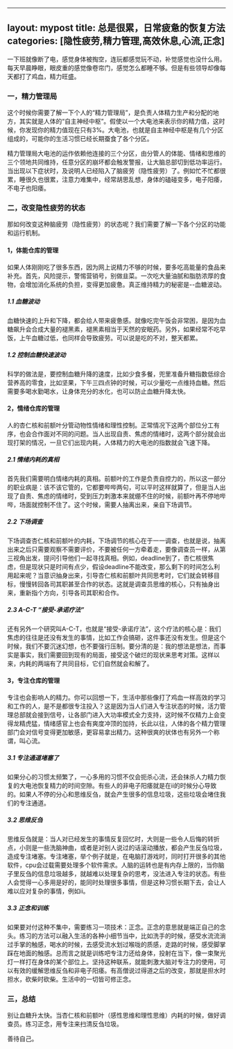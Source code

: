 
---
layout: mypost
title: 总是很累，日常疲惫的恢复方法
categories: [隐性疲劳,精力管理,高效休息,心流,正念]
---

一下班就像断了电，感觉身体被掏空，连玩都感觉玩不动，补觉感觉也没什么用。每天早晨睁眼，眼皮重的感觉像卷帘门，感觉怎么都睡不够。但是有些领导却像每天都打了鸡血，精力旺盛。

### 一，精力管理局
这个时候你需要了解一下个人的“精力管理局”，是负责人体精力生产和分配的地方，其实就是人体的“自主神经中枢”。假使以一个大电池来表示你的精力值，这时候，你发现你的精力值现在只有3%。大电池，也就是自主神经中枢是有几个分区组成的，可能你的生活习惯已经长期蚕食了各个分区。

精力管理局大电池的运作依赖他连接的三个分区，由分管人的体能、情绪和思维的三个领地共同维持，任意分区的崩坏都会触发警报，让大脑总部切到低功率运行。当出现以下症状时，及说明人已经陷入了脑疲劳（隐性疲劳）了。例如忙不忙都很累，睡很久也很累，注意力难集中，经常胡思乱想，身体的磕碰变多，电子阳痿，不电子也阳痿。

### 二，改变隐性疲劳的状态
那如何改变这种脑疲劳（隐性疲劳）的状态呢？我们需要了解一下各个分区的功能和运行机制。

#### 1，体能仓库的管理
如果人体刚刚吃了很多东西，因为网上说精力不够的时候，要多吃高能量的食品来补充。首先，风险提示，警惕营销号，别做韭菜。一次吃大量油腻和脂肪浓厚的食物，会增加消化系统的负担，变得更加疲惫。真正维持精力的秘密是--血糖波动。
##### 1.1 血糖波动
血糖快速的上升和下降，都会给人带来疲惫感。就像吃完午饭会非常困，是因为血糖飙升会合成大量的褪黑素，褪黑素相当于天然的安眠药。另外，如果经常不吃早饭，上午血糖过低，也同样会导致疲劳。可以说是吃的不对，整天都累。
##### 1.2 控制血糖快速波动
科学的做法是，要控制血糖升降的速度，比如少食多餐，兜里准备升糖指数低综合营养高的零食，比如坚果，下午三四点钟的时候，可以少量吃一点维持血糖。然后需要多喝水勤喝水，让身体充分的水化，也可以防止血糖升降太快。

#### 2，情绪仓库的管理
人的杏仁核和前额叶分管动物性情绪和理性控制。正常情况下这两个部位分工有序，也会合作面对不同的问题。当人出现自责、焦虑的情绪时，这两个部分就会出现打架的情况，一旦它们出现内耗，人体精力的大电池的指数就会飞速下降。
##### 2.1 情绪内耗的真相
首先我们需要明白情绪内耗的真相。前额叶的工作是负责自控力的，所以这一部分的职业病是：该不该它管的，它都要哔哔两句，可以平时这样就算了，但是当人出现了自责、焦虑的情绪时，受到压力刺激本来就绷不住的时候，前额叶再不停地哔哔，场面就控制不住了。这个时候，需要人抽离出来，亲自下场调节。
##### 2.2 下场调查
下场调查杏仁核和前额叶的内耗，下场调节的核心在于一一调查，也就是说，抽离出来之后只需要观察不需要评价，不要被任何一方牵着走，要像调查员一样，从第三视角出发，提问引导他们一起寻找真相。例如，deadline到了，杏仁核很焦虑，但是现状只是时间有点少，假设deadline不能改变，那么剩下的时间怎么利用起来呢？当意识抽身出来，引导杏仁核和前额叶共同思考时，它们就会转移目标，慢慢转回各司其职甚至合作的状态。这就是调查员思维的核心，只有抽身出来，重新指个方向，引导各司其职和合作。
##### 2.3 A-C-T “接受-承诺疗法”
还有另外一个研究叫A-C-T，也就是“接受-承诺疗法”，这个疗法的核心是：我们焦虑的往往是还没有发生的事情，比如工作会搞砸，这件事还没有发生。但是这个时候，我们不要沉迷幻想，也不要强行压制。要分清的是：我的想法是想法，而事实是事实，我们需要回到现有的局面，接受这个破烂的现状来思考对策。这样以来，内耗的两端有了共同目标，它们自然就会和解了。

#### 3，专注仓库的管理
专注也会影响人的精力。你可以回想一下，生活中那些像打了鸡血一样高效的学习和工作的人，是不是都很专注投入？这是因为当人们进入专注状态的时候，活力管理总部就会接到信号，让各部门进入大功率模式全力支持，这时候不仅精力上会变得龙精虎猛，情绪感官上也会有爽度冲顶的加持，长此以往，人体的各个精力管理部门会对信号变得更加敏感，更容易拿出精力。这种很爽的状体也有另外一个称谓，叫心流。
##### 3.1 专注通道堵塞了
如果分心的习惯太频繁了，一心多用的习惯不仅会扼杀心流，还会抹杀人力精力恢复的大电池恢复精力的时间空隙。有些人的非电子阳痿就是在ii的时候分心导致的。如果人不停的分心和思维反刍，就会产生很多的信息垃圾，这些垃圾会堵住我们的专注通道。
##### 3.2 思维反刍
思维反刍就是：当人对已经发生的事情反复回忆时，大则是一些令人后悔的转折点，小则是一些洗脑神曲，或者是对别人说过的话滚动播放，都会产生反刍垃圾，造成专注堵塞。专注堵塞，举个例子就是，在电脑打游戏时，同时打开很多的其他软件，cpu会过载需要处理多个软件需求。人脑的运转也是有内存上限的，当你脑子里反刍的信息垃圾越多，就越难以处理复杂的思考，没法进入专注的状态。有些人会觉得一心多用是好的，能同时处理很多事情，但是这种习惯长期下去，会让人难以应对复杂的事情，例如ii。

##### 3.3 正念和训练
如果要对付这种不集中，需要练习一项技术：正念。正念的意思就是端正自己的念头。练习的方法可以融入生活的各种小细节当中，比如洗手的时候，感受水流流淌过手掌的触感，喝水的时候，去感受流水划过喉咙的质感，走路的时候，感受脚掌踩在地面的触感。总而言之就是训练吧专注力还给身体，投射在当下，像一束聚光灯一样打在身体的某个部位上。坚持这种联系，就能刺激大脑对专注力的使用，可以有效的缓解思维反刍和非电子阳痿。有高僧说过得道之后的改变，那就是担水时担水，砍柴时砍柴。生活中的一切皆可修正念。

### 三，总结
别让血糖升太快。当杏仁核和前额叶（感性思维和理性思维）内耗的时候，做好调查员。练习正念，用专注来扫清反刍垃圾。

善待自己。

